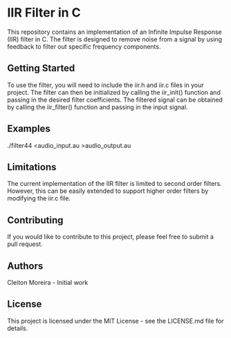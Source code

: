 # IIR Filter in C
This repository contains an implementation of an Infinite Impulse Response (IIR) filter in C. The filter is designed to remove noise from a signal by using feedback to filter out specific frequency components.

## Getting Started
To use the filter, you will need to include the iir.h and iir.c files in your project. The filter can then be initialized by calling the iir_init() function and passing in the desired filter coefficients. The filtered signal can be obtained by calling the iir_filter() function and passing in the input signal.

## Examples
./filter44 <audio_input.au >audio_output.au

## Limitations
The current implementation of the IIR filter is limited to second order filters. However, this can be easily extended to support higher order filters by modifying the iir.c file.

## Contributing
If you would like to contribute to this project, please feel free to submit a pull request.

## Authors
Cleiton Moreira - Initial work
## License
This project is licensed under the MIT License - see the LICENSE.md file for details.

